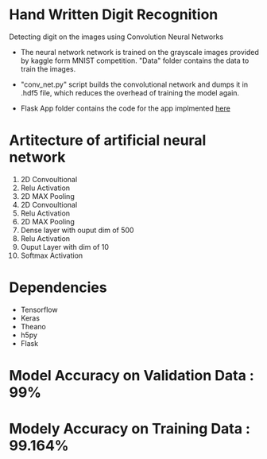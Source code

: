 # Hand Written Digit Recognition

Detecting digit on the images using Convolution Neural Networks  
* The neural network network is trained on the grayscale images provided by kaggle form MNIST competition. "Data" folder    contains the data to train the images. 

* "conv_net.py" script builds the convolutional network and dumps it in .hdf5 file, which reduces the overhead of training the model again.

* Flask App folder contains the code for the app implmented [here](https://mynkpl1998.pythonanywhere.com)

# Artitecture of artificial neural network
  
  1. 2D Convoultional 
  2. Relu Activation
  3. 2D MAX Pooling
  4. 2D Convoultional 
  5. Relu Activation
  6. 2D MAX Pooling
  7. Dense layer with ouput dim of 500
  8. Relu Activation
  9. Ouput Layer with dim of 10
  10. Softmax Activation
  
# Dependencies
  * Tensorflow
  * Keras
  * Theano
  * h5py
  * Flask


# Model Accuracy on Validation Data : 99%
# Modely Accuracy on Training Data : 99.164%
